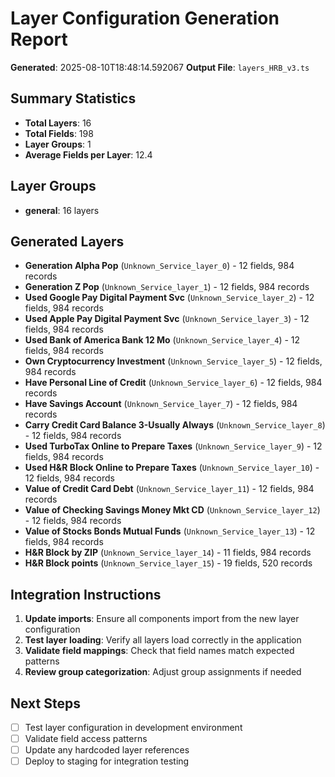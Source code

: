 # Layer Configuration Generation Report

**Generated**: 2025-08-10T18:48:14.592067
**Output File**: `layers_HRB_v3.ts`

## Summary Statistics

- **Total Layers**: 16
- **Total Fields**: 198
- **Layer Groups**: 1
- **Average Fields per Layer**: 12.4

## Layer Groups

- **general**: 16 layers

## Generated Layers

- **Generation Alpha Pop** (`Unknown_Service_layer_0`) - 12 fields, 984 records
- **Generation Z Pop** (`Unknown_Service_layer_1`) - 12 fields, 984 records
- **Used Google Pay Digital Payment Svc** (`Unknown_Service_layer_2`) - 12 fields, 984 records
- **Used Apple Pay Digital Payment Svc** (`Unknown_Service_layer_3`) - 12 fields, 984 records
- **Used Bank of America Bank 12 Mo** (`Unknown_Service_layer_4`) - 12 fields, 984 records
- **Own Cryptocurrency Investment** (`Unknown_Service_layer_5`) - 12 fields, 984 records
- **Have Personal Line of Credit** (`Unknown_Service_layer_6`) - 12 fields, 984 records
- **Have Savings Account** (`Unknown_Service_layer_7`) - 12 fields, 984 records
- **Carry Credit Card Balance 3-Usually Always** (`Unknown_Service_layer_8`) - 12 fields, 984 records
- **Used TurboTax Online to Prepare Taxes** (`Unknown_Service_layer_9`) - 12 fields, 984 records
- **Used H&R Block Online to Prepare Taxes** (`Unknown_Service_layer_10`) - 12 fields, 984 records
- **Value of Credit Card Debt** (`Unknown_Service_layer_11`) - 12 fields, 984 records
- **Value of Checking Savings Money Mkt CD** (`Unknown_Service_layer_12`) - 12 fields, 984 records
- **Value of Stocks Bonds Mutual Funds** (`Unknown_Service_layer_13`) - 12 fields, 984 records
- **H&R Block by ZIP** (`Unknown_Service_layer_14`) - 11 fields, 984 records
- **H&R Block points** (`Unknown_Service_layer_15`) - 19 fields, 520 records

## Integration Instructions

1. **Update imports**: Ensure all components import from the new layer configuration
2. **Test layer loading**: Verify all layers load correctly in the application
3. **Validate field mappings**: Check that field names match expected patterns
4. **Review group categorization**: Adjust group assignments if needed

## Next Steps

- [ ] Test layer configuration in development environment
- [ ] Validate field access patterns
- [ ] Update any hardcoded layer references
- [ ] Deploy to staging for integration testing
